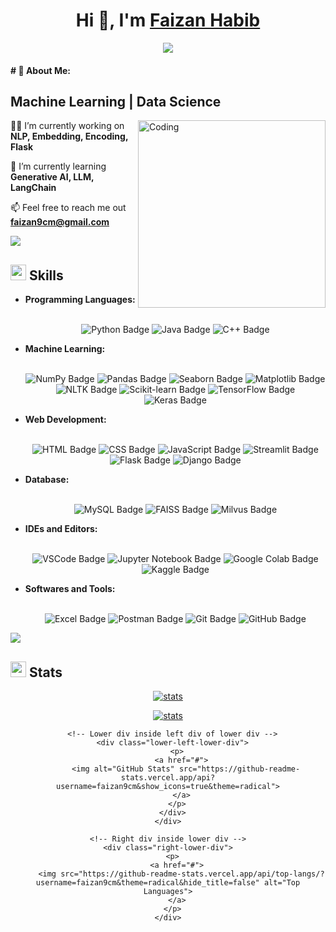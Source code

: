 <h1 align="center">Hi 👋, I'm <a href="" target="blank"> Faizan Habib</a></h1>

<p align="center">
  <a href="https://github.com/DenverCoder1/readme-typing-svg"><img src="https://readme-typing-svg.herokuapp.com?font=Time+New+Roman&amp;color=cyan&amp;size=25&amp;center=true&amp;vCenter=true&amp;width=600&amp;height=50&amp;lines=Artificial+Intelligence+Zeal++;Software+Developer;Computer+Science+Student;Love+to+learn+new+things..<3"></a>
</p>

<h4 id="about-me"># 💫 About Me:</h4>

<p>
  <h2>Machine Learning | Data Science </h2>
</p>

<img align="right" alt="Coding" width="300" src="https://i.pinimg.com/originals/81/17/8b/81178b47a8598f0c81c4799f2cdd4057.gif">

<p>👨‍💻 I’m currently working on <strong>NLP, Embedding, Encoding, Flask</strong></p>
<p>🌱 I’m currently learning <strong>Generative AI, LLM, LangChain</strong></p>
<p>📫 Feel free to reach me out <strong><a href="mailto:faizan9cm@gmail.com">faizan9cm@gmail.com</a></strong></p>

<p><img src="https://user-images.githubusercontent.com/73097560/115834477-dbab4500-a447-11eb-908a-139a6edaec5c.gif"></p>
<h2 id="skills"><img src="https://media2.giphy.com/media/QssGEmpkyEOhBCb7e1/giphy.gif?cid=ecf05e47a0n3gi1bfqntqmob8g9aid1oyj2wr3ds3mg700bl&amp;rid=giphy.gif" width="25"><b> Skills</b></h2>

<ul>
  <li><b>Programming Languages:</b></li>
  <br>
  <p align="center">
    <img src="https://img.shields.io/badge/-Python-3069da?style=for-the-badge&amp;logo=python&amp;logoColor=306998&amp;labelColor=282828" alt="Python Badge">
    <img src="https://img.shields.io/badge/-Java-C8102E?style=for-the-badge&amp;logo=java&amp;logoColor=C8102E&amp;labelColor=282828" alt="Java Badge">
    <img src="https://img.shields.io/badge/-C++-003ba1?style=for-the-badge&amp;logo=cplusplus&amp;logoColor=00599C&amp;labelColor=282828" alt="C++ Badge">
  </p>
  
  <li><b>Machine Learning:</b></li>
  <br>
  <p align="center">
    <img src="https://img.shields.io/badge/-NumPy-5800af?style=for-the-badge&amp;logo=numpy&amp;logoColor=0485a1&amp;labelColor=282828" alt="NumPy Badge">
    <img src="https://img.shields.io/badge/-Pandas-150458?style=for-the-badge&amp;logo=pandas&amp;logoColor=ffffff&amp;labelColor=282828" alt="Pandas Badge">
    <img src="https://img.shields.io/badge/-Seaborn-8c6ee1?style=for-the-badge&amp;logo=seaborn&amp;logoColor=ffffff&amp;labelColor=282828" alt="Seaborn Badge">
    <img src="https://img.shields.io/badge/-Matplotlib-0a2c5f?style=for-the-badge&amp;logo=matplotlib&amp;logoColor=ffffff&amp;labelColor=282828" alt="Matplotlib Badge">
    <img src="https://img.shields.io/badge/-NLTK-05455b?style=for-the-badge&amp;logo=nltk&amp;logoColor=ffffff&amp;labelColor=282828" alt="NLTK Badge">
    <img src="https://img.shields.io/badge/-Scikit_learn-F7931E?style=for-the-badge&amp;logo=scikit-learn&amp;logoColor=099fe3&amp;labelColor=282828" alt="Scikit-learn Badge">
    <img src="https://img.shields.io/badge/-TensorFlow-FF6F00?style=for-the-badge&amp;logo=tensorflow&amp;logoColor=c8c8c8&amp;labelColor=282828" alt="TensorFlow Badge">
    <img src="https://img.shields.io/badge/-Keras-D00000?style=for-the-badge&amp;logo=keras&amp;logoColor=ffffff&amp;labelColor=282828" alt="Keras Badge">
  </p>
  
  <li><b>Web Development:</b></li>
  <br>
  <p align="center">
    <img src="https://img.shields.io/badge/-HTML-ee3a23?style=for-the-badge&amp;logo=html5&amp;logoColor=E44D26&amp;labelColor=282828" alt="HTML Badge">
    <img src="https://img.shields.io/badge/-CSS-3041aa?style=for-the-badge&amp;logo=css3&amp;logoColor=1572B6&amp;labelColor=282828" alt="CSS Badge">
    <img src="https://img.shields.io/badge/-JavaScript-f9f502?style=for-the-badge&amp;logo=javascript&amp;logoColor=F7E018&amp;labelColor=282828" alt="JavaScript Badge">
    <img src="https://img.shields.io/badge/-Streamlit-ff2859?style=for-the-badge&amp;logo=streamlit&amp;logoColor=ea5669&amp;labelColor=282828" alt="Streamlit Badge">
    <img src="https://img.shields.io/badge/-Flask-000000?style=for-the-badge&amp;logo=flask&amp;logoColor=ffffff&amp;labelColor=282828" alt="Flask Badge">
    <img src="https://img.shields.io/badge/-Django-0e542d?style=for-the-badge&amp;logo=django&amp;logoColor=ffffff&amp;labelColor=282828" alt="Django Badge">
  </p>

  <li><b>Database:</b></li>
  <br>
  <P align="center">
    <img src="https://img.shields.io/badge/-MySQL-4479A1?style=for-the-badge&amp;logo=mysql&amp;logoColor=ff6600&amp;labelColor=282828" alt="MySQL Badge">
    <img src="https://img.shields.io/badge/-FAISS-f1185e?style=for-the-badge&amp;logo=faiss&amp;logoColor=ffffff&amp;labelColor=282828" alt="FAISS Badge">
    <img src="https://img.shields.io/badge/-Milvus-25a3ed?style=for-the-badge&amp;logo=milvus&amp;logoColor=ffffff&amp;labelColor=282828" alt="Milvus Badge">        
  </P>

  <li><b>IDEs and Editors:</b></li>
  <br>
  <p align="center">
    <img src="https://img.shields.io/badge/-VSCode-007ACC?style=for-the-badge&amp;logo=visual-studio-code&amp;logoColor=ffffff&amp;labelColor=282828" alt="VSCode Badge">
    <img src="https://img.shields.io/badge/-Jupyter%20Notebook-F37626?style=for-the-badge&amp;logo=jupyter&amp;logoColor=ffffff&amp;labelColor=282828" alt="Jupyter Notebook Badge">
    <img src="https://img.shields.io/badge/-Google%20Colab-F9AB00?style=for-the-badge&amp;logo=googlecolab&amp;logoColor=ffffff&amp;labelColor=282828" alt="Google Colab Badge">
    <img src="https://img.shields.io/badge/-Kaggle-20BEFF?style=for-the-badge&amp;logo=kaggle&amp;logoColor=ffffff&amp;labelColor=282828" alt="Kaggle Badge">
  </p>
  
  <li><b>Softwares and Tools:</b></li>
  <br>
  <p align="center">
    <img src="https://img.shields.io/badge/-Excel-217346?style=for-the-badge&amp;logo=microsoft-excel&amp;logoColor=ffffff&amp;labelColor=282828" alt="Excel Badge">
    <img src="https://img.shields.io/badge/-Postman-FF6C37?style=for-the-badge&amp;logo=postman&amp;logoColor=ffffff&amp;labelColor=282828" alt="Postman Badge">
    <img src="https://img.shields.io/badge/-Git-F05032?style=for-the-badge&amp;logo=git&amp;logoColor=F05032&amp;labelColor=282828" alt="Git Badge">
    <img src="https://img.shields.io/badge/-GitHub-181717?style=for-the-badge&amp;logo=github&amp;logoColor=ffffff&amp;labelColor=282828" alt="GitHub Badge">
  </p>
</ul>

<p><img src="https://user-images.githubusercontent.com/73097560/115834477-dbab4500-a447-11eb-908a-139a6edaec5c.gif"></p>
<h2 id="skills"><img src="https://media.giphy.com/media/iY8CRBdQXODJSCERIr/giphy.gif?cid=ecf05e47a0n3gi1bfqntqmob8g9aid1oyj2wr3ds3mg700bl&amp;rid=giphy.gif" width="25"><b> Stats</b></h2>

<div align="center">
  <!-- Upper div -->
  <div class="upper-div">
    <p>
      <a href="#">
        <img alt="stats" src="https://github-profile-summary-cards.vercel.app/api/cards/profile-details?username=faizan9cm&theme=radical&include_all_commits=true&count_private=true&include_pulls=true" />
      </a>
    </p>
  </div>

  <!-- Lower div -->
  <div class="lower-div">
    <!-- Left div inside lower div -->
    <div class="left-lower-div">
      <!-- Upper div inside left div of lower div -->
      <div class="upper-left-lower-div">
        <p>
          <a href="#">
            <img alt="stats" src="https://github-readme-streak-stats.herokuapp.com/?user=faizan9cm&theme=radical&hide_border=false" />
          </a>
        </p>
      </div>
      
      <!-- Lower div inside left div of lower div -->
      <div class="lower-left-lower-div">
        <p>
          <a href="#">
            <img alt="GitHub Stats" src="https://github-readme-stats.vercel.app/api?username=faizan9cm&show_icons=true&theme=radical">
          </a>
        </p>
      </div>
    </div>

    <!-- Right div inside lower div -->
    <div class="right-lower-div">
      <p>
        <a href="#">
          <img src="https://github-readme-stats.vercel.app/api/top-langs/?username=faizan9cm&theme=radical&hide_title=false" alt="Top Languages">
        </a>
      </p>
    </div>
  </div>
</div>





<!--
**faizan9cm/faizan9cm** is a ✨ _special_ ✨ repository because its `README.md` (this file) appears on your GitHub profile.
-->
